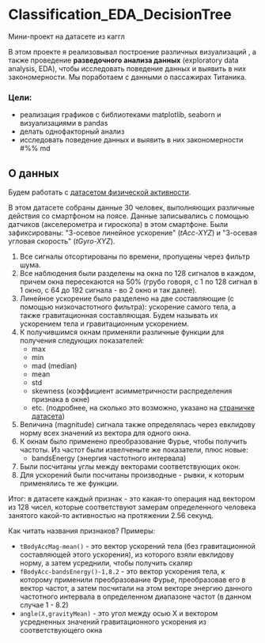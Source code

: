 # Classification_EDA_DecisionTree
Мини-проект на датасете из каггл

В этом проекте я реализовывал построение различных визуализаций , а также проведение **разведочного анализа данных** (exploratory data analysis, EDA), чтобы исследовать поведение данных и выявить в них закономерности. Мы поработаем с данными о пассажирах Титаника.

### Цели:
* реализация графиков  с библиотеками matplotlib, seaborn и визуализациями в pandas
* делать однофакторный анализ
* исследовать поведение данных и выявить в них закономерности
#%% md


## О данных
Будем работать с [датасетом физической активности](https://www.kaggle.com/datasets/uciml/human-activity-recognition-with-smartphones). 

В этом датасете собраны данные 30 человек, выполняющих различные действия со смартфоном на поясе. Данные записывались с помощью датчиков (акселерометра и гироскопа) в этом смартфоне. Были зафиксированы: "3-осевое линейное ускорение" (_tAcc-XYZ_) и "3-осевая угловая скорость" (_tGyro-XYZ_).

1. Все сигналы отсортированы по времени, пропущены через фильтр шума.
2. Все наблюдения были разделены на окна по 128 сигналов в каждом, причем окна пересекаются на 50% (грубо говоря, с 1 по 128 сигнал в 1 окно, с 64 до 192 сигнала - во 2 окно и так далее).
3. Линейное ускорение было разделено на две составляющие (с помощью низкочастотного фильтра): ускорение самого тела, а также гравитационная составляющая. Будем называть их ускорением тела и гравитационным ускорением.
4. К получившимся окнам применяли различные функции для получения следующих показателей:
    - max
    - min
    - mad (median)
    - mean
    - std
    - skewness (коэффициент асимметричности распределения признака в окне)
    - etc. (подробнее, на сколько это возможно, указано на [страничке датасета](https://archive.ics.uci.edu/dataset/240/human+activity+recognition+using+smartphones))
5. Величина (magnitude) сигнала также определялась через евклидову норму всех значений из вектора для одного окна.
6. К окнам было применено преобразование Фурье, чтобы получить частоты. Из частот были извелченыте же показатели, плюс новые:
    - bandsEnergy (энергия частотного интервала)
7. Были посчитаны углы между векторами соответствующих окон.
8. Для ускорений были посчитаны производные - рывки, к которым применялись те же функции.

Итог: в датасете каждый признак - это какая-то операция над вектором из 128 чисел, которые соответствуют замерам определенного человека занятого какой-то активностью на протяжении 2.56 секунд.

Как читать названия признаков? Примеры:
- `tBodyAccMag-mean()` - это вектор ускорений тела (без гравитационной составляющей этого ускорения), из которого взяли евклидову норму, а затем усреднили, чтобы получить скаляр
- `fBodyAcc-bandsEnergy()-1,8.2` - это вектор ускорения тела, к которому применили преобразование Фурье, преобразовав его в вектор частот, а затем посчитали на этом векторе энергию данного частотного интервала в определенном диапазоне частот (в данном случае 1 - 8.2)
- `angle(X,gravityMean)` - это угол между осью Х и вектором усредненных значений гравитационного ускорения из соответствующего окна
